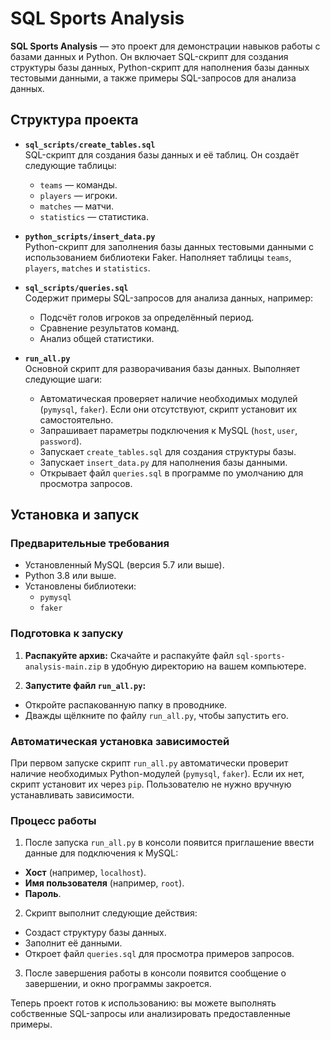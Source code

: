 # SQL Sports Analysis

**SQL Sports Analysis** — это проект для демонстрации навыков работы с базами данных и Python. Он включает SQL-скрипт для создания структуры базы данных, Python-скрипт для наполнения базы данных тестовыми данными, а также примеры SQL-запросов для анализа данных.

## Структура проекта

- **`sql_scripts/create_tables.sql`**  
  SQL-скрипт для создания базы данных и её таблиц. Он создаёт следующие таблицы:
  - `teams` — команды.
  - `players` — игроки.
  - `matches` — матчи.
  - `statistics` — статистика.

- **`python_scripts/insert_data.py`**  
  Python-скрипт для заполнения базы данных тестовыми данными с использованием библиотеки Faker. Наполняет таблицы `teams`, `players`, `matches` и `statistics`.

- **`sql_scripts/queries.sql`**  
  Содержит примеры SQL-запросов для анализа данных, например:
  - Подсчёт голов игроков за определённый период.
  - Сравнение результатов команд.
  - Анализ общей статистики.

- **`run_all.py`**  
  Основной скрипт для разворачивания базы данных. Выполняет следующие шаги:
  - Автоматическая проверяет наличие необходимых модулей (`pymysql`, `faker`). Если они отсутствуют, скрипт установит их самостоятельно.
  - Запрашивает параметры подключения к MySQL (`host`, `user`, `password`).
  - Запускает `create_tables.sql` для создания структуры базы.
  - Запускает `insert_data.py` для наполнения базы данными.
  - Открывает файл `queries.sql` в программе по умолчанию для просмотра запросов.

## Установка и запуск

### Предварительные требования

- Установленный MySQL (версия 5.7 или выше).
- Python 3.8 или выше.
- Установлены библиотеки:
  - `pymysql`
  - `faker`
  
### Подготовка к запуску

  1. **Распакуйте архив:**
   Скачайте и распакуйте файл `sql-sports-analysis-main.zip` в удобную директорию на вашем компьютере.

  2. **Запустите файл `run_all.py`:**
   - Откройте распакованную папку в проводнике.
   - Дважды щёлкните по файлу `run_all.py`, чтобы запустить его.

### Автоматическая установка зависимостей

При первом запуске скрипт `run_all.py` автоматически проверит наличие необходимых Python-модулей (`pymysql`, `faker`). Если их нет, скрипт установит их через `pip`. Пользователю не нужно вручную устанавливать зависимости.

### Процесс работы

  1. После запуска `run_all.py` в консоли появится приглашение ввести данные для подключения к MySQL:
   - **Хост** (например, `localhost`).
   - **Имя пользователя** (например, `root`).
   - **Пароль**.

  2. Скрипт выполнит следующие действия:
   - Создаст структуру базы данных.
   - Заполнит её данными.
   - Откроет файл `queries.sql` для просмотра примеров запросов.

  3. После завершения работы в консоли появится сообщение о завершении, и окно программы закроется.

Теперь проект готов к использованию: вы можете выполнять собственные SQL-запросы или анализировать предоставленные примеры.